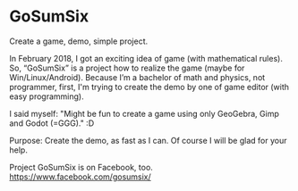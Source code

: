 # GoSumSix
Create a game, demo, simple project.

In February 2018, I got an exciting idea of game (with mathematical rules). So, “GoSumSix” is a project how to realize the game (maybe for Win/Linux/Android). Because I’m a bachelor of math and physics, not programmer, first, I'm trying to create the demo by one of game editor (with easy programming).

I said myself: "Might be fun to create a game using only GeoGebra, Gimp and Godot (=GGG)." :D

Purpose: Create the demo, as fast as I can. Of course I will be glad for your help.

Project GoSumSix is on Facebook, too. https://www.facebook.com/gosumsix/
